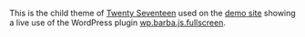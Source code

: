 This is the child theme of [Twenty Seventeen](https://github.com/WordPress/twentyseventeen) used on the [demo site](http://wpbarbafullscreen.thisbailiwick.com/) showing a live use of the WordPress plugin [wp.barba.js.fullscreen](https://github.com/thisbailiwick/wp.barba.js.fullscreen).